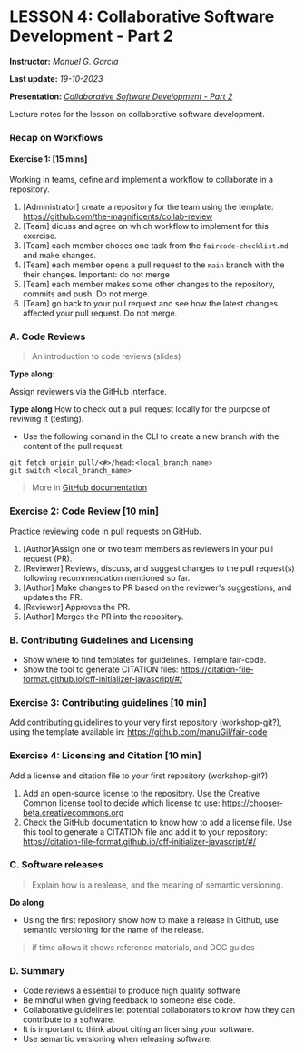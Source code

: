 # LESSON 4: Collaborative Software Development - Part 2

**Instructor:** *Manuel G. Garcia*

**Last update:** *19-10-2023*

**Presentation:** *[Collaborative Software Development - Part 2](https://docs.google.com/presentation/d/1TvWIrBsVNwmEyvZodd4V7gueATeECKMubUqSSYKMyuU/edit?usp=sharing)*

Lecture notes for the lesson on collaborative software development.

### Recap on Workflows

#### Exercise 1: [15 mins]

Working in teams, define and implement a workflow to collaborate in a repository.

1. [Administrator] create a repository for the team using the template: https://github.com/the-magnificents/collab-review
2. [Team] dicuss and agree on which workflow to implement for this exercise.
3. [Team] each member choses one task from the `faircode-checklist.md` and make changes.
4. [Team] each member opens a pull request to the `main` branch with the their changes. Important: do not merge
5. [Team] each member makes some other changes to the repository, commits and push. Do not merge.
6. [Team] go back to your pull request and see how the latest changes affected your pull request. Do not merge.


### A. Code Reviews

> An introduction to code reviews (slides)

**Type along:**

Assign reviewers via the GitHub interface.

**Type along**
How to check out a pull request locally for the purpose of reviwing it (testing).

- Use the following comand in the CLI to create a new branch with the content of the pull request:

```shell
git fetch origin pull/<#>/head:<local_branch_name>
git switch <local_branch_name>
```

> More in [GitHub documentation](https://docs.github.com/en/pull-requests/collaborating-with-pull-requests/reviewing-changes-in-pull-requests/checking-out-pull-requests-locally)

### Exercise 2: Code Review [10 min]

Practice reviewing code in pull requests on GitHub. 
1. [Author]Assign one or two team members as reviewers in your pull request (PR).
2. [Reviewer] Reviews, discuss, and suggest changes to the pull request(s) following recommendation mentioned so far.
3. [Author] Make changes to PR based on the reviewer's suggestions, and updates the PR.
4. [Reviewer] Approves the PR.
5. [Author] Merges the PR into the repository.

### B. Contributing Guidelines and Licensing

- Show where to find templates for guidelines. Templare fair-code. 
- Show the tool to generate CITATION files: https://citation-file-format.github.io/cff-initializer-javascript/#/ 


### Exercise 3: Contributing guidelines [10 min]

Add contributing guidelines to your very first repository (workshop-git?), using the template available in: https://github.com/manuGil/fair-code 


### Exercise 4: Licensing and Citation [10 min] 

Add a license and citation file to your first repository (workshop-git?)

1. Add an open-source license to the repository.  Use the Creative Common license tool to decide which license to use: https://chooser-beta.creativecommons.org 
2. Check the GitHub documentation to know how to add a license file. Use this tool to generate a CITATION  file and add it to your repository: https://citation-file-format.github.io/cff-initializer-javascript/#/ 


### C. Software releases

> Explain how is a realease, and the meaning of semantic versioning.

 **Do along**

 - Using the first repository show how to make a release in Github, use semantic versioning for the name of the release.

> if time allows it shows reference materials, and DCC guides

### D. Summary

- Code reviews a essential to produce high quality software
- Be mindful when giving feedback to someone else code.
- Collaborative guidelines let potential collaborators to know how they can contribute to a software.
- It is important to think about citing an licensing your software.
- Use semantic versioning when releasing software.
